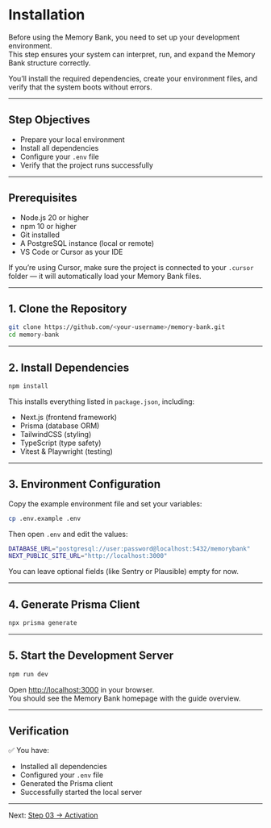 # Installation

Before using the Memory Bank, you need to set up your development environment.  
This step ensures your system can interpret, run, and expand the Memory Bank structure correctly.

You’ll install the required dependencies, create your environment files, and verify that the system boots without errors.

---

## Step Objectives

- Prepare your local environment  
- Install all dependencies  
- Configure your `.env` file  
- Verify that the project runs successfully  

---

## Prerequisites

- Node.js 20 or higher  
- npm 10 or higher  
- Git installed  
- A PostgreSQL instance (local or remote)  
- VS Code or Cursor as your IDE  

If you’re using Cursor, make sure the project is connected to your `.cursor` folder — it will automatically load your Memory Bank files.

---

## 1. Clone the Repository

```bash
git clone https://github.com/<your-username>/memory-bank.git
cd memory-bank
```

---

## 2. Install Dependencies

```bash
npm install
```

This installs everything listed in `package.json`, including:

- Next.js (frontend framework)  
- Prisma (database ORM)  
- TailwindCSS (styling)  
- TypeScript (type safety)  
- Vitest & Playwright (testing)  

---

## 3. Environment Configuration

Copy the example environment file and set your variables:

```bash
cp .env.example .env
```

Then open `.env` and edit the values:

```bash
DATABASE_URL="postgresql://user:password@localhost:5432/memorybank"
NEXT_PUBLIC_SITE_URL="http://localhost:3000"
```

You can leave optional fields (like Sentry or Plausible) empty for now.

---

## 4. Generate Prisma Client

```bash
npx prisma generate
```

---

## 5. Start the Development Server

```bash
npm run dev
```

Open [http://localhost:3000](http://localhost:3000) in your browser.  
You should see the Memory Bank homepage with the guide overview.

---

## Verification

✅ You have:
- Installed all dependencies  
- Configured your `.env` file  
- Generated the Prisma client  
- Successfully started the local server  

---

Next: [Step 03 → Activation](../03-activation)
